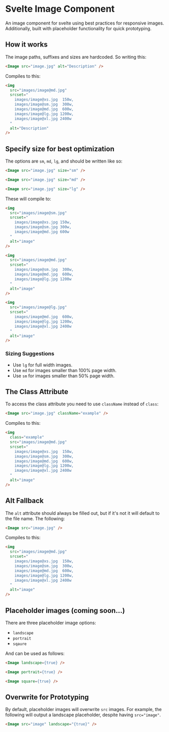 # Svelte Image Component

An image component for svelte using best practices for responsive images. Additionally, built with placeholder functionality for quick prototyping.

## How it works

The image paths, suffixes and sizes are hardcoded. So writing this:

<!-- prettier-ignore -->
```html
<Image src="image.jpg" alt="Description" />
```

Compiles to this:

```html
<img
  src="images/image@md.jpg"
  srcset="
    images/image@xs.jpg  150w,
    images/image@sm.jpg  300w,
    images/image@md.jpg  600w,
    images/image@lg.jpg 1200w,
    images/image@xl.jpg 2400w
  "
  alt="Description"
/>
```

## Specify size for best optimization

The options are `sm`, `md`, `lg`, and should be written like so:

<!-- prettier-ignore -->
```html
<Image src="image.jpg" size="sm" />

<Image src="image.jpg" size="md" />

<Image src="image.jpg" size="lg" />
```

These will compile to:

```html
<img
  src="images/image@sm.jpg"
  srcset="
    images/image@xs.jpg 150w,
    images/image@sm.jpg 300w,
    images/image@md.jpg 600w
  "
  alt="image"
/>

<img
  src="images/image@md.jpg"
  srcset="
    images/image@sm.jpg  300w,
    images/image@md.jpg  600w,
    images/image@lg.jpg 1200w
  "
  alt="image"
/>

<img
  src="images/image@lg.jpg"
  srcset="
    images/image@md.jpg  600w,
    images/image@lg.jpg 1200w,
    images/image@xl.jpg 2400w
  "
  alt="image"
/>
```

### Sizing Suggestions

- Use `lg` for full width images.
- Use `md` for images smaller than 100% page width.
- Use `sm` for images smaller than 50% page width.

## The Class Attribute

To access the class attribute you need to use `className` instead of `class`:

<!-- prettier-ignore -->
```html
<Image src="image.jpg" className="example" />
```

Compiles to this:

```html
<img
  class="example"
  src="images/image@md.jpg"
  srcset="
    images/image@xs.jpg  150w,
    images/image@sm.jpg  300w,
    images/image@md.jpg  600w,
    images/image@lg.jpg 1200w,
    images/image@xl.jpg 2400w
  "
  alt="image"
/>
```

## Alt Fallback

The `alt` attribute should always be filled out, but if it's not it will default to the file name. The following:

<!-- prettier-ignore -->
```html
<Image src="image.jpg" />
```

Compiles to this:

```html
<img
  src="images/image@md.jpg"
  srcset="
    images/image@xs.jpg  150w,
    images/image@sm.jpg  300w,
    images/image@md.jpg  600w,
    images/image@lg.jpg 1200w,
    images/image@xl.jpg 2400w
  "
  alt="image"
/>
```

## Placeholder images (coming soon...)

There are three placeholder image options:

- `landscape`
- `portrait`
- `sqaure`

And can be used as follows:

<!-- prettier-ignore -->
```html
<Image landscape={true} />

<Image portrait={true} />

<Image square={true} />
```

## Overwrite for Prototyping

By default, placeholder images will overwrite `src` images. For example, the following will output a landscape placeholder, despite having `src="image"`.

<!-- prettier-ignore -->
```html
<Image src="image" landscape="{true}" />
```
